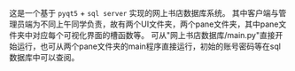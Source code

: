 这是一个基于 `pyqt5` + `sql server` 实现的网上书店数据库系统。  其中客户端与管理员端为不同上午同学负责，故有两个UI文件夹，两个pane文件夹，其中pane文件夹中对应每个可视化界面的槽函数等。  可从"网上书店数据库/main.py"直接开始运行，也可从两个pane文件夹的main程序直接运行，初始的账号密码等在sql数据库中可以查阅。
